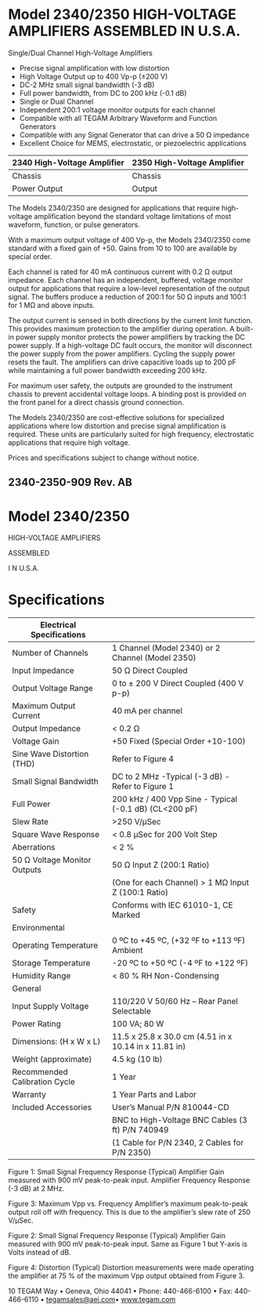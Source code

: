 # Model 2340/2350 HIGH-VOLTAGE AMPLIFIERS ASSEMBLED IN U.S.A.

Single/Dual Channel High-Voltage Amplifiers

- Precise signal amplification with low distortion
- High Voltage Output up to 400 Vp-p (±200 V)
- DC-2 MHz small signal bandwidth (-3 dB)
- Full power bandwidth, from DC to 200 kHz (-0.1 dB)
- Single or Dual Channel
- Independent 200:1 voltage monitor outputs for each channel
- Compatible with all TEGAM Arbitrary Waveform and Function Generators
- Compatible with any Signal Generator that can drive a 50 Ω impedance
- Excellent Choice for MEMS, electrostatic, or piezoelectric applications

|2340 High-Voltage Amplifier|2350 High-Voltage Amplifier|
|---|---|
|Chassis|Chassis|
|Power Output|Output|

The Models 2340/2350 are designed for applications that require high-voltage amplification beyond the standard voltage limitations of most waveform, function, or pulse generators.

With a maximum output voltage of 400 Vp-p, the Models 2340/2350 come standard with a fixed gain of +50. Gains from 10 to 100 are available by special order.

Each channel is rated for 40 mA continuous current with 0.2 Ω output impedance. Each channel has an independent, buffered, voltage monitor output for applications that require a low-level representation of the output signal. The buffers produce a reduction of 200:1 for 50 Ω inputs and 100:1 for 1 MΩ and above inputs.

The output current is sensed in both directions by the current limit function. This provides maximum protection to the amplifier during operation. A built-in power supply monitor protects the power amplifiers by tracking the DC power supply. If a high-voltage DC fault occurs, the monitor will disconnect the power supply from the power amplifiers. Cycling the supply power resets the fault. The amplifiers can drive capacitive loads up to 200 pF while maintaining a full power bandwidth exceeding 200 kHz.

For maximum user safety, the outputs are grounded to the instrument chassis to prevent accidental voltage loops. A binding post is provided on the front panel for a direct chassis ground connection.

The Models 2340/2350 are cost-effective solutions for specialized applications where low distortion and precise signal amplification is required. These units are particularly suited for high frequency, electrostatic applications that require high voltage.

Prices and specifications subject to change without notice.

2340-2350-909 Rev. AB
---
# Model 2340/2350

HIGH-VOLTAGE AMPLIFIERS

ASSEMBLED

I N U.S.A.

# Specifications

|Electrical Specifications| |
|---|---|
|Number of Channels|1 Channel (Model 2340) or 2 Channel (Model 2350)|
|Input Impedance|50 Ω Direct Coupled|
|Output Voltage Range|0 to ± 200 V Direct Coupled (400 V p-p)|
|Maximum Output Current|40 mA per channel|
|Output Impedance|< 0.2 Ω|
|Voltage Gain|+50 Fixed (Special Order +10-100)|
|Sine Wave Distortion (THD)|Refer to Figure 4|
|Small Signal Bandwidth|DC to 2 MHz -Typical (-3 dB) - Refer to Figure 1|
|Full Power|200 kHz / 400 Vpp Sine - Typical (-0.1 dB) (CL<200 pF)|
|Slew Rate|>250 V/μSec|
|Square Wave Response|< 0.8 μSec for 200 Volt Step|
|Aberrations|< 2 %|
|50 Ω Voltage Monitor Outputs|50 Ω Input Z (200:1 Ratio)|
| |(One for each Channel) > 1 MΩ Input Z (100:1 Ratio)|
|Safety|Conforms with IEC 61010-1, CE Marked|
|Environmental| |
|Operating Temperature|0 ºC to +45 ºC, (+32 ºF to +113 ºF) Ambient|
|Storage Temperature|-20 ºC to +50 ºC (-4 ºF to +122 ºF)|
|Humidity Range|< 80 % RH Non-Condensing|
|General| |
|Input Supply Voltage|110/220 V 50/60 Hz – Rear Panel Selectable|
|Power Rating|100 VA; 80 W|
|Dimensions: (H x W x L)|11.5 x 25.8 x 30.0 cm (4.51 in x 10.14 in x 11.81 in)|
|Weight (approximate)|4.5 kg (10 lb)|
|Recommended Calibration Cycle|1 Year|
|Warranty|1 Year Parts and Labor|
|Included Accessories|User’s Manual P/N 810044-CD|
| |BNC to High-Voltage BNC Cables (3 ft) P/N 740949|
| |(1 Cable for P/N 2340, 2 Cables for P/N 2350)|

Figure 1: Small Signal Frequency Response (Typical)
Amplifier Gain measured with 900 mV peak-to-peak input.
Amplifier Frequency Response (-3 dB) at 2 MHz.

Figure 3: Maximum Vpp vs. Frequency
Amplifier’s maximum peak-to-peak output roll off with frequency.
This is due to the amplifier’s slew rate of 250 V/μSec.

Figure 2: Small Signal Frequency Response (Typical)
Amplifier Gain measured with 900 mV peak-to-peak input. Same as Figure 1 but Y-axis is Volts instead of dB.

Figure 4: Distortion (Typical)
Distortion measurements were made operating the amplifier at 75 % of the maximum Vpp output obtained from Figure 3.

10 TEGAM Way • Geneva, Ohio 44041 • Phone: 440-466-6100 • Fax: 440-466-6110 • tegamsales@aei.com• www.tegam.com